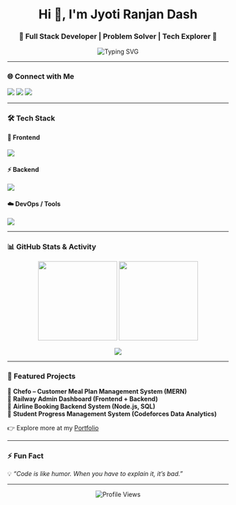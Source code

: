 <!-- Dynamic Header -->
<h1 align="center">Hi 👋, I'm Jyoti Ranjan Dash</h1>
<h3 align="center">🚀 Full Stack Developer | Problem Solver | Tech Explorer 🚀</h3>

<p align="center">
  <img src="https://readme-typing-svg.herokuapp.com?font=Fira+Code&size=22&pause=1000&color=00F7F7&center=true&vCenter=true&width=600&lines=Full+Stack+Web+Developer;DSA+Enthusiast+%7C+500%2B+Problems+Solved;MERN+Stack+%7C+SQL+%7C+Docker+%7C+AWS;Always+learning+new+things!" alt="Typing SVG" />
</p>

---

### 🌐 Connect with Me  
<p align="left">
  <a href="mailto:your.email@example.com"><img src="https://img.shields.io/badge/Email-D14836?style=for-the-badge&logo=gmail&logoColor=white" /></a>
  <a href="https://linkedin.com/in/your-linkedin"><img src="https://img.shields.io/badge/LinkedIn-0077B5?style=for-the-badge&logo=linkedin&logoColor=white" /></a>
  <a href="https://yourportfolio.com"><img src="https://img.shields.io/badge/Portfolio-000000?style=for-the-badge&logo=vercel&logoColor=white" /></a>
</p>

---

### 🛠️ Tech Stack

#### 🚀 Frontend  
<p align="left">
  <img src="https://skillicons.dev/icons?i=html,css,js,react,tailwind,redux,bootstrap" />
</p>

#### ⚡ Backend  
<p align="left">
  <img src="https://skillicons.dev/icons?i=nodejs,express,mongodb,mysql,postgres" />
</p>

#### ☁️ DevOps / Tools  
<p align="left">
  <img src="https://skillicons.dev/icons?i=docker,git,github,aws,vscode,postman" />
</p>

---

### 📊 GitHub Stats & Activity
<p align="center">
  <img src="https://github-readme-stats.vercel.app/api?username=jyotiranjandash&show_icons=true&theme=tokyonight" height="180" />
  <img src="https://github-readme-streak-stats.herokuapp.com/?user=jyotiranjandash&theme=tokyonight" height="180" />
</p>

<p align="center">
  <img src="https://github-readme-activity-graph.vercel.app/graph?username=jyotiranjandash&theme=tokyo-night" />
</p>

---

### 🎯 Featured Projects
🔹 **Chefo – Customer Meal Plan Management System (MERN)**  
🔹 **Railway Admin Dashboard (Frontend + Backend)**  
🔹 **Airline Booking Backend System (Node.js, SQL)**  
🔹 **Student Progress Management System (Codeforces Data Analytics)**  

👉 Explore more at my [Portfolio](https://yourportfolio.com)

---

### ⚡ Fun Fact  
💡 *“Code is like humor. When you have to explain it, it’s bad.”*  

---

<p align="center">
  <img src="https://komarev.com/ghpvc/?username=jyotiranjandash&label=Profile%20views&color=0e75b6&style=flat" alt="Profile Views" />
</p>
